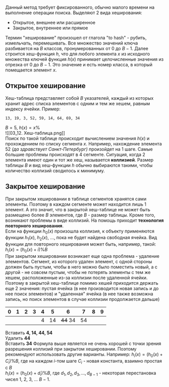 Данный метод требует фиксированного, обычно малого времени на выполнение операции поиска. Выделяют 2 вида хеширования:
- Открытое, внешнее или расширенное
- Закрытое, внутреннее или прямое
  
Термин "хеширование" произошел от глагола "to hash" - рубить, измельчать, перемешивать. Все множество значений ключа разбивается на $B$ классов, пронумерованных от $0$ до $B-1$. Далее строится хеш-функция $h$, что для любого элемента $x$ из исходного множества ключей функция $h(x)$ принимает целочисленные значения из отрезка от $0$ до $B-1$. Это значение и есть номер класса, в который помещается элемент $x$.
## Открытое хеширование
Хеш-таблица представляет собой $B$ указателей, каждый из которых хранит адрес списка элементов с одним и тем же хешем, равным индексу ячейки. 
Пример:  
```
13, 19, 3, 52, 59, 14, 64, 69, 34
```
$B = 5$, $h(x) = x\%$  
![[03_12. Хеш-таблица.png]]  
Поиск по такой таблице происходит вычислением значения $h(x)$ и прохождением по списку сегмента $x$. Например, нахождение элемента 52 *(да здравствует Санкт-Петербург)* произойдет на 1 шаге. Самые большие проблемы происходят в 4 сегменте. Ситуация, когда 2 элемента имеют один и тот же хеш, называется **коллизией**. Размер таблицы $B$ и вид хеш-функции $h$ обычно выбираются такими, чтобы количество коллизий сводилось к минимуму. 
## Закрытое хеширование
При закрытом хешировании в таблице сегментов хранятся сами элементы. Поэтому в каждом сегменте может находится лишь 1 элемент. А это значит, что в закрытой хеш-таблице не может быть размещено более $B$ элементов, где $B$ - размер таблицы. Кроме того, возникают проблемы в виде коллизий. На помощь приходит **технология повторного хеширования**.  
Если на функции $h_0(x)$ произошла коллизия, к объекту применяются функции $h_1(x)$, $h_2(x)$, ..., пока не будет найдена свободная ячейка. Вид функции для повторного хеширования может быть, например, такой: $h_i(x)=(h_0(x)+i)$%$B$  
При закрытом хешировании возникает еще одна проблема - удаление элементов. Сегмент, из которого удален элемент, с одной стороны должен быть пустым, чтобы в него можно было поместить новый, а с другой - не совсем пустым, чтобы не потерять элементы с тем же хешем, расположенные из-за коллизии после удаленной ячейки. Поэтому в закрытой хеш-таблице помимо хешей приходится держать еще 2 значения: пустая ячейка (в нее производится новая запись и до нее поиск элементов) и  "удаленная" ячейка (в нее также возможна запись, но поиск элементов в случае коллизии продолжается дальше)  

| 0   | 1   | 2   | 3   | 4   | 5   | 6         | 7   | 8   | 9   |
| --- | --- | --- | --- | --- | --- | --------- | --- | --- | --- |
|     |     |     |     | 4   | 14  | ~~44~~ 34 | 54  |     |     |

  
Вставить **4, 14, 44, 54**  
Удалить **44**  
Вставить **34** 
Формула выше является не очень хорошей с точки зрения разрешения коллизий при закрытом хешировании. Поэтому рекомендуют использовать другие варианты. Например:
$h_i(x)=(h_0(x)+С_i)$%$B$, где на каждом $i$-том шаге $C_i$ - новая константа, взаимно простая с $B$  
$h_i(x)=(h_0(x)+d_i)$%$B$, где $d_1, d_2, d_3, ..., d_{B-1}$ - некоторая перестановка чисел $1$, $2$, $3$, ... $B-1$.